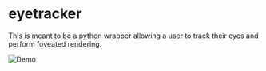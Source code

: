 # eyetracker
This is meant to be a python wrapper allowing a user to track their eyes and perform foveated rendering.

![Demo](images/demo.gif)
